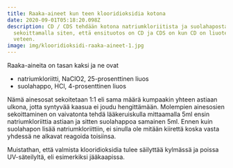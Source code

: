```yaml
---
title: Raaka-aineet kun teen klooridioksidia kotona
date: 2020-09-01T05:18:20.098Z
description: CD / CDS tehdään kotona natriumkloriitista ja suolahaposta 1:1
  sekoittamalla siten, että ensituotos on CD ja CDS on kun CD on liuotettu
  veteen.
image: img/klooridioksidi-raaka-aineet-1.jpg
---
```

Raaka-aineita on tasan kaksi ja ne ovat

* natriumkloriitti, NaClO2, 25-prosenttinen liuos
* suolahappo, HCl, 4-prosenttinen liuos

Nämä ainesosat sekoitetaan 1:1 eli sama määrä kumpaakin yhteen astiaan ulkona, jotta syntyvää kaasua ei joudu hengittämään. Molempien ainesosien sekoittaminen on vaivatonta tehdä lääkeruiskulla mittaamalla 5ml ensin natriumkloriittia astiaan ja sitten suolahappoa samainen 5ml. Ennen kuin suolahapon lisää natriumkloriittiin, ei sinulla ole mitään kiirettä koska vasta yhdessä ne alkavat reagoida toisiinsa.

Muistathan, että valmista klooridioksidia tulee säilyttää kylmässä ja poissa UV-säteilyltä, eli esimerkiksi jääkaapissa.